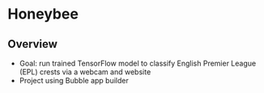 # Honeybee
## Overview
* Goal: run trained TensorFlow model to classify English Premier League (EPL) crests via a webcam and website
* Project using Bubble app builder
